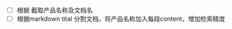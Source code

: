 - [ ] 根据<title data-n-head="true">Percona 根据备份创建--云数据库 RDS-帮助文档-京东云</title> 截取产品名称及文档名
- [ ] 根据markdown tital 分割文档，将产品名称加入每段content，增加检索精度